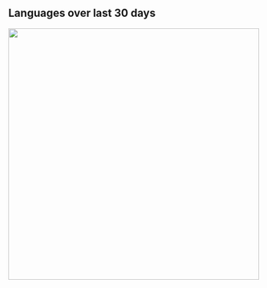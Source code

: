 
## Languages over last 30 days
<a href="https://wakatime.com"><img src="https://wakatime.com/share/@4af471c4-f901-4391-a0c5-767e66ed4be5/091c1d5e-34e1-4b02-b0a4-a82769505e5f.png" width="500" /></a>
<!--
**rcommande/rcommande** is a ✨ _special_ ✨ repository because its `README.md` (this file) appears on your GitHub profile.

Here are some ideas to get you started:

- 🔭 I’m currently working on ...
- 🌱 I’m currently learning ...
- 👯 I’m looking to collaborate on ...
- 🤔 I’m looking for help with ...
- 💬 Ask me about ...
- 📫 How to reach me: ...
- 😄 Pronouns: ...
- ⚡ Fun fact: ...
-->
